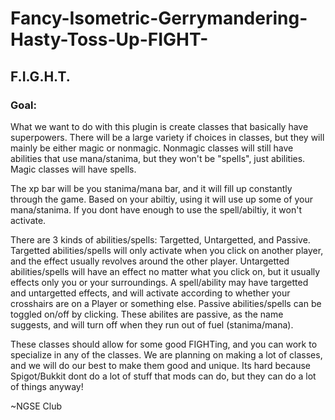 # Fancy-Isometric-Gerrymandering-Hasty-Toss-Up-FIGHT-
## F.I.G.H.T.
### Goal:
  What we want to do with this plugin is create classes that basically have superpowers. There will be a large variety if choices in classes, but they will mainly be either magic or nonmagic. Nonmagic classes will still have abilities that use mana/stanima, but they won't be "spells", just abilities. Magic classes will have spells.
  
  The xp bar will be you stanima/mana bar, and it will fill up constantly through the game. Based on your abiltiy, using it will use up some of your mana/stanima. If you dont have enough to use the spell/abiltiy, it won't activate.
  
  There are 3 kinds of abilities/spells: Targetted, Untargetted, and Passive. Targetted abilities/spells will only activate when you click on another player, and the effect usually revolves around the other player. Untargetted abilities/spells will have an effect no matter what you click on, but it usually effects only you or your surroundings. A spell/ability may have targetted and untargetted effects, and will activate according to whether your crosshairs are on a Player or something else. Passive abilities/spells can be toggled on/off by clicking. These abilites are passive, as the name suggests, and will turn off when they run out of fuel (stanima/mana).
  
  These classes should allow for some good FIGHTing, and you can work to specialize in any of the classes. We are planning on making a lot of classes, and we will do our best to make them good and unique. Its hard because Spigot/Bukkit dont do a lot of stuff that mods can do, but they can do a lot of things anyway!
  
  ~NGSE Club
